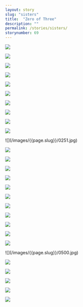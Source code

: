 ```yaml
---
layout: story
slug: "sisters"
title:  "Zero of Three"
description: ""
permalink: /stories/sisters/
storynumber: 69
---
```

![](/images/{{page.slug}}/0114.jpg)

![](/images/{{page.slug}}/0119.jpg)

![](/images/{{page.slug}}/0127.jpg)

<!-- ![](/images/{{page.slug}}/0129.jpg) -->

![](/images/{{page.slug}}/0147.jpg)

![](/images/{{page.slug}}/0163.jpg)

![](/images/{{page.slug}}/0179.jpg)

<!-- ![](/images/{{page.slug}}/0182.jpg) -->

<!-- ![](/images/{{page.slug}}/0189.jpg) -->

![](/images/{{page.slug}}/0197.jpg)

![](/images/{{page.slug}}/0207.jpg)

![](/images/{{page.slug}}/0209.jpg)

<!-- ![](/images/{{page.slug}}/0213.jpg) -->

<!-- ![](/images/{{page.slug}}/0217.jpg) -->

<!-- ![](/images/{{page.slug}}/0228.jpg) -->

![](/images/{{page.slug}}/0230.jpg)

<!-- ![](/images/{{page.slug}}/0250.jpg) -->

<div class="double"></div>
![](/images/{{page.slug}}/0251.jpg)

![](/images/{{page.slug}}/0265.jpg)

![](/images/{{page.slug}}/0271.jpg)

![](/images/{{page.slug}}/0306.jpg)

![](/images/{{page.slug}}/0405.jpg)

<!-- ![](/images/{{page.slug}}/0416.jpg) -->

![](/images/{{page.slug}}/0426.jpg)

<!-- ![](/images/{{page.slug}}/0429.jpg) -->

![](/images/{{page.slug}}/0439.jpg)

![](/images/{{page.slug}}/0446.jpg)

![](/images/{{page.slug}}/0465.jpg)

<!-- ![](/images/{{page.slug}}/0474.jpg) -->

![](/images/{{page.slug}}/0482.jpg)

![](/images/{{page.slug}}/0489.jpg)

![](/images/{{page.slug}}/0497.jpg)

<div class="double"></div>
![](/images/{{page.slug}}/0500.jpg)

<!-- ![](/images/{{page.slug}}/0516.jpg) -->

![](/images/{{page.slug}}/0518.jpg)

<!-- ![](/images/{{page.slug}}/0543.jpg) -->

![](/images/{{page.slug}}/0544.jpg)

![](/images/{{page.slug}}/0560.jpg)

![](/images/{{page.slug}}/0572.jpg)

![](/images/{{page.slug}}/0590.jpg)

